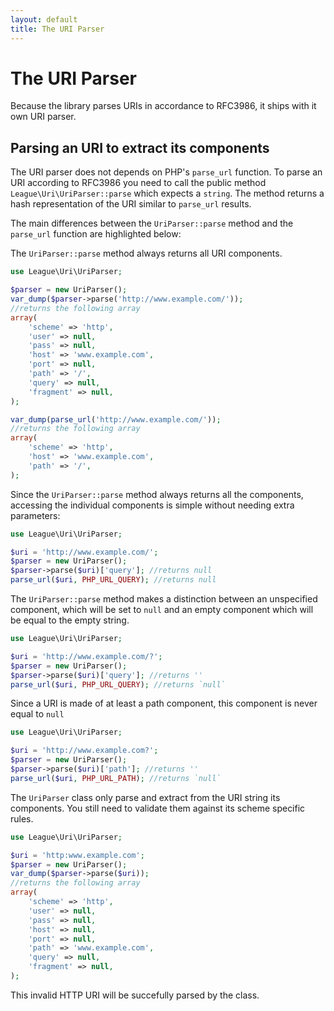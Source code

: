 ```yaml
---
layout: default
title: The URI Parser
---
```


# The URI Parser

Because the library parses URIs in accordance to RFC3986, it ships with it own URI parser.

## Parsing an URI to extract its components

The URI parser does not depends on PHP's `parse_url` function. To parse an URI according to RFC3986 you need to call the public method `League\Uri\UriParser::parse` which expects a `string`. The method returns a hash representation of the URI similar to `parse_url` results.

The main differences between the `UriParser::parse` method and the `parse_url` function are highlighted below:

The `UriParser::parse` method always returns all URI components.

~~~php
use League\Uri\UriParser;

$parser = new UriParser();
var_dump($parser->parse('http://www.example.com/'));
//returns the following array
array(
    'scheme' => 'http',
    'user' => null,
    'pass' => null,
    'host' => 'www.example.com',
    'port' => null,
    'path' => '/',
    'query' => null,
    'fragment' => null,
);

var_dump(parse_url('http://www.example.com/'));
//returns the following array
array(
    'scheme' => 'http',
    'host' => 'www.example.com',
    'path' => '/',
);
~~~

Since the `UriParser::parse` method always returns all the components, accessing the individual components is simple without needing extra parameters:

~~~php
use League\Uri\UriParser;

$uri = 'http://www.example.com/';
$parser = new UriParser();
$parser->parse($uri)['query']; //returns null
parse_url($uri, PHP_URL_QUERY); //returns null
~~~

The `UriParser::parse` method makes a distinction between an unspecified component, which will be set to `null` and an empty component which will be equal to the empty string.

~~~php
use League\Uri\UriParser;

$uri = 'http://www.example.com/?';
$parser = new UriParser();
$parser->parse($uri)['query']; //returns ''
parse_url($uri, PHP_URL_QUERY); //returns `null`
~~~

Since a URI is made of at least a path component, this component is never equal to `null`

~~~php
use League\Uri\UriParser;

$uri = 'http://www.example.com?';
$parser = new UriParser();
$parser->parse($uri)['path']; //returns ''
parse_url($uri, PHP_URL_PATH); //returns `null`
~~~

<p class="message-notice">The <code>UriParser</code> class only parse and extract from the URI string its components. You still need to validate them against its scheme specific rules.</p>

~~~php
use League\Uri\UriParser;

$uri = 'http:www.example.com';
$parser = new UriParser();
var_dump($parser->parse($uri));
//returns the following array
array(
    'scheme' => 'http',
    'user' => null,
    'pass' => null,
    'host' => null,
    'port' => null,
    'path' => 'www.example.com',
    'query' => null,
    'fragment' => null,
);
~~~

This invalid HTTP URI will be succefully parsed by the class.
